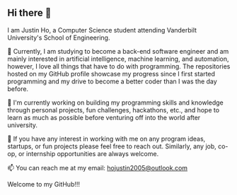 ## Hi there 👋

<!--
**jbaoho/jbaoho** is a ✨ _special_ ✨ repository because its `README.md` (this file) appears on your GitHub profile.

Here are some ideas to get you started:

- 🔭 I’m currently working on ...
- 🌱 I’m currently learning ...
- 👯 I’m looking to collaborate on ...
- 🤔 I’m looking for help with ...
- 💬 Ask me about ...
- 📫 How to reach me: ...
- 😄 Pronouns: ...
- ⚡ Fun fact: ...
-->

I am Justin Ho, a Computer Science student attending Vanderbilt University's School of Engineering.

🌱 Currently, I am studying to become a back-end software engineer and am mainly interested in artificial intelligence, machine learning, and automation, however, I love all things that have to do with programming. The repositories hosted on my GitHub profile showcase my progress since I first started programming and my drive to become a better coder than I was the day before.

🔭 I'm currently working on building my programming skills and knowledge through personal projects, fun challenges, hackathons, etc., and hope to learn as much as possible before venturing off into the world after university.

👯 If you have any interest in working with me on any program ideas, startups, or fun projects please feel free to reach out. Similarly, any job, co-op, or internship opportunities are always welcome.

📫 You can reach me at my email: hojustin2005@outlook.com

Welcome to my GitHub!!!
